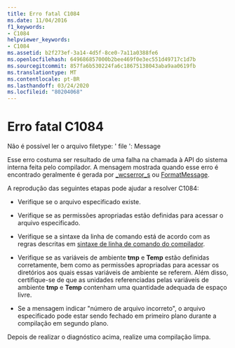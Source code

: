 ```yaml
---
title: Erro fatal C1084
ms.date: 11/04/2016
f1_keywords:
- C1084
helpviewer_keywords:
- C1084
ms.assetid: b2f273ef-3a14-4d5f-8ce0-7a11a0388fe6
ms.openlocfilehash: 649686857000b2bee469f0e3ec551d49717c1d7b
ms.sourcegitcommit: 857fa6b530224fa6c18675138043aba9aa0619fb
ms.translationtype: MT
ms.contentlocale: pt-BR
ms.lasthandoff: 03/24/2020
ms.locfileid: "80204068"
---
```

# <a name="fatal-error-c1084"></a>Erro fatal C1084

Não é possível ler o arquivo filetype: ' file ': Message

Esse erro costuma ser resultado de uma falha na chamada à API do sistema interna feita pelo compilador. A mensagem mostrada quando esse erro é encontrado geralmente é gerada por [_wcserror_s](../../c-runtime-library/reference/strerror-s-strerror-s-wcserror-s-wcserror-s.md) ou [FormatMessage](/windows/win32/api/winbase/nf-winbase-formatmessage).

A reprodução das seguintes etapas pode ajudar a resolver C1084:

- Verifique se o arquivo especificado existe.

- Verifique se as permissões apropriadas estão definidas para acessar o arquivo especificado.

- Verifique se a sintaxe da linha de comando está de acordo com as regras descritas em [sintaxe de linha de comando do compilador](../../build/reference/compiler-command-line-syntax.md).

- Verifique se as variáveis de ambiente **tmp** e **Temp** estão definidas corretamente, bem como as permissões apropriadas para acessar os diretórios aos quais essas variáveis de ambiente se referem. Além disso, certifique-se de que as unidades referenciadas pelas variáveis de ambiente **tmp** e **Temp** contenham uma quantidade adequada de espaço livre.

- Se a mensagem indicar "número de arquivo incorreto", o arquivo especificado pode estar sendo fechado em primeiro plano durante a compilação em segundo plano.

Depois de realizar o diagnóstico acima, realize uma compilação limpa.
